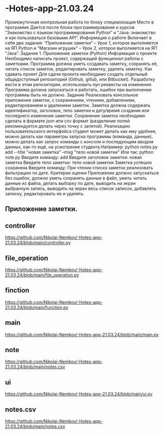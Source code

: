 # -Hotes-app-21.03.24

Промежуточная контрольная работа по блоку специализация Место в программе
Дается после блока программирования и курсов “Знакомство с языком программирования Python”
и “Java: знакомство и как пользоваться базовыми API”.
Информация о работе
Включает в себя два задания: “Приложение заметки” – Урок 1, которое
выполняется на ЯП Python и “Магазин игрушек” – Урок 2, которое
выполняется на ЯП “Java”.
Задание 1. Приложение заметки (Python)
Информация о проекте
Необходимо написать проект, содержащий функционал работы с заметками.
Программа должна уметь создавать заметку, сохранять её, читать список
заметок, редактировать заметку, удалять заметку.
Как сдавать проект
Для сдачи проекта необходимо создать отдельный общедоступный
репозиторий (Github, gitlub, или Bitbucket). Разработку вести в этом
репозитории, использовать пул реквесты на изменения. Программа должна
запускаться и работать, ошибок при выполнении программы быть не должно.
Задание
Реализовать консольное приложение заметки, с сохранением, чтением,
добавлением, редактированием и удалением заметок. Заметка должна
содержать идентификатор, заголовок, тело заметки и дату/время создания или
последнего изменения заметки. Сохранение заметок необходимо сделать в
формате json или csv формат (разделение полей рекомендуется делать через
точку с запятой). Реализацию пользовательского интерфейса студент может
делать как ему удобнее, можно делать как параметры запуска программы
(команда, данные), можно делать как запрос команды с консоли и
последующим вводом данных, как-то ещё, на усмотрение студента.Например:
python notes.py add --title "новая заметка" –msg "тело новой заметки"
Или так:
python note.py
Введите команду: add
Введите заголовок заметки: новая заметка
Введите тело заметки: тело новой заметки
Заметка успешно сохранена
Введите команду:
При чтении списка заметок реализовать фильтрацию по дате.
Критерии оценки
Приложение должно запускаться без ошибок, должно уметь сохранять данные
в файл, уметь читать данные из файла, делать выборку по дате, выводить на
экран выбранную запись, выводить на экран весь список записок, добавлять
записку, редактировать ее и удалять.

## Приложение заметки.

## controller

https://github.com/Nikolai-Nemkov/-Hotes-app-21.03.24/blob/main/controller.py

## file_operation

https://github.com/Nikolai-Nemkov/-Hotes-app-21.03.24/blob/main/file_operation.py

## finction

https://github.com/Nikolai-Nemkov/-Hotes-app-21.03.24/blob/main/function.py

## main

https://github.com/Nikolai-Nemkov/-Hotes-app-21.03.24/blob/main/main.py

## note 

https://github.com/Nikolai-Nemkov/-Hotes-app-21.03.24/blob/main/notes.csv

## ui

https://github.com/Nikolai-Nemkov/-Hotes-app-21.03.24/blob/main/ui.py

## notes.csv

https://github.com/Nikolai-Nemkov/-Hotes-app-21.03.24/blob/main/notes.csv




























